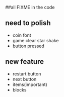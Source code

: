 ##all FIXME in the code
## need to polish
- coin font
- game clear star shake
- button pressed

## new feature
- restart button
- next button
- items(important)
- blocks
